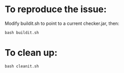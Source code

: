 # To reproduce the issue:

Modify buildit.sh to point to a current checker.jar, then:

```
bash buildit.sh
```

# To clean up:

```
bash cleanit.sh
```
